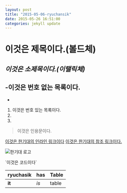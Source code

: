 ```yaml
---
layout: post
title: "2015-05-06-ryuchansik"
date: 2015-05-26 16:51:00
categories: jekyll update
---
```


# **이것은 제목이다.(볼드체)**
## *이것은 소제목이다.(이탤릭체)*
-이것은 번호 없는 목록이다.
-
-

1. 이것은 번호 있는 목록이다.
2.
3.

> 이것은 인용문이다.

[이것은 한기대의 인라인 링크이다](http://www.koreatech.ac.kr)
[이것은 한기대의 참조 링크이다.](한기대)

![한기대 로고](http://www.alio.go.kr/upload/report/2015/04/09/2015040907037343/koreatech%EC%8B%AC%EB%B3%BC%EB%A7%88%ED%81%AC.gif)

\`이것은 코드이다\`

| ryuchasik | has | Table |
| --------- | --- | ----- |
| **it**        | *is*  | table |

[한기대]:http://www.koreatech.ac.kr
